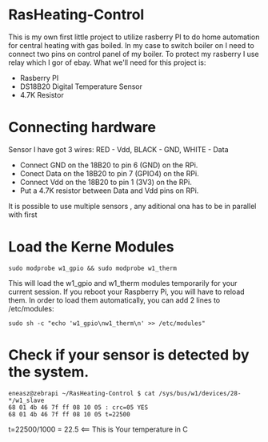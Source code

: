 RasHeating-Control
==================


This is my own first little project to utilize rasberry PI to do home automation for central heating with gas boiled. In my case to switch boiler on I need to connect two pins on control panel of my boiler. To protect my rasberry I use relay which I gor of ebay.
What we'll need for this project is:
- Rasberry PI
- DS18B20 Digital Temperature Sensor 
- 4.7K Resistor


Connecting hardware
====================

Sensor I have got 3 wires: RED - Vdd, BLACK - GND, WHITE - Data
- Connect GND on the 18B20 to pin 6 (GND) on the RPi.
- Conect Data on the 18B20 to pin 7 (GPIO4) on the RPi.
- Connect  Vdd on the 18B20 to pin 1 (3V3) on the RPi.
- Put a 4.7K resistor between Data and Vdd pins on RPi.

It is possible to use multiple sensors , any aditional ona has to be in parallel with first

Load the Kerne Modules
======================
```
sudo modprobe w1_gpio && sudo modprobe w1_therm
```
This will load the w1_gpio and w1_therm modules temporarily for your current session. If you reboot your Raspberry Pi, you will have to reload them. In order to load them automatically, you can add 2 lines to /etc/modules:
```
sudo sh -c "echo 'w1_gpio\nw1_therm\n' >> /etc/modules"
```

Check if your sensor is detected by the system.
=============================================

```
eneasz@zebrapi ~/RasHeating-Control $ cat /sys/bus/w1/devices/28-*/w1_slave
68 01 4b 46 7f ff 08 10 05 : crc=05 YES
68 01 4b 46 7f ff 08 10 05 t=22500
```
t=22500/1000 = 22.5 <== This is Your temperature in C

